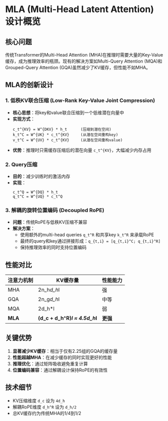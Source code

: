 # MLA (Multi-Head Latent Attention) 设计概览

## 核心问题
传统Transformer的Multi-Head Attention (MHA)在推理时需要大量的Key-Value缓存，成为推理效率的瓶颈。现有的解决方案如Multi-Query Attention (MQA)和Grouped-Query Attention (GQA)虽然减少了KV缓存，但性能不如MHA。

## MLA的创新设计

### 1. 低秩KV联合压缩 (Low-Rank Key-Value Joint Compression)
- **核心思想**：将key和value联合压缩到一个低维潜在向量中
- **实现方式**：
  ```
  c_t^{KV} = W^{DKV} * h_t      (压缩到潜在空间)
  k_t^C = W^{UK} * c_t^{KV}     (从潜在空间重构key)
  v_t^C = W^{UV} * c_t^{KV}     (从潜在空间重构value)
  ```
- **优势**：推理时只需缓存压缩后的潜在向量 `c_t^{KV}`，大幅减少内存占用

### 2. Query压缩
- **目的**：减少训练时的激活内存
- **实现**：
  ```
  c_t^Q = W^{DQ} * h_t
  q_t^C = W^{UQ} * c_t^Q
  ```

### 3. 解耦的旋转位置编码 (Decoupled RoPE)
- **问题**：传统RoPE与低秩KV压缩不兼容
- **解决方案**：
  - 使用额外的multi-head queries `q_t^R` 和共享key `k_t^R` 来承载RoPE
  - 最终的query和key通过拼接形成：`q_{t,i} = [q_{t,i}^C; q_{t,i}^R]`
  - 保持推理效率的同时支持位置编码

## 性能对比

| 注意力机制 | KV缓存量 | 性能能力 |
|-----------|----------|----------|
| MHA | 2n_h*d_h*l | 强 |
| GQA | 2n_g*d_h*l | 中等 |
| MQA | 2d_h*l | 弱 |
| **MLA** | **(d_c + d_h^R)*l ≈ 4.5d_h*l** | **更强** |

## 关键优势
1. **显著减少KV缓存**：相当于仅有2.25组的GQA的缓存量
2. **性能超越MHA**：在减少缓存的同时实现更好的性能
3. **推理优化**：通过矩阵吸收避免重复计算
4. **位置编码兼容**：通过解耦设计保持RoPE的有效性

## 技术细节
- KV压缩维度 `d_c` 设为 `4d_h`
- 解耦RoPE维度 `d_h^R` 设为 `d_h/2`
- 总KV缓存约为传统MHA的1/4到1/2